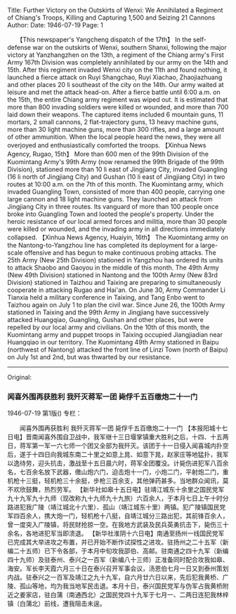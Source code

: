 Title: Further Victory on the Outskirts of Wenxi: We Annihilated a Regiment of Chiang's Troops, Killing and Capturing 1,500 and Seizing 21 Cannons
Author:
Date: 1946-07-19
Page: 1

　　【This newspaper's Yangcheng dispatch of the 17th】 In the self-defense war on the outskirts of Wenxi, southern Shanxi, following the major victory at Yanzhangzhen on the 13th, a regiment of the Chiang army's First Army 167th Division was completely annihilated by our army on the 14th and 15th. After this regiment invaded Wenxi city on the 11th and found nothing, it launched a fierce attack on Ruyi Shangchao, Ruyi Xiachao, Zhaojiazhuang and other places 20 li southeast of the city on the 14th. Our army waited at leisure and met the attack head-on. After a fierce battle until 6:00 a.m. on the 15th, the entire Chiang army regiment was wiped out. It is estimated that more than 800 invading soldiers were killed or wounded, and more than 700 laid down their weapons. The captured items included 6 mountain guns, 11 mortars, 2 small cannons, 2 flat-trajectory guns, 13 heavy machine guns, more than 30 light machine guns, more than 300 rifles, and a large amount of other ammunition. When the local people heard the news, they were all overjoyed and enthusiastically comforted the troops.
    【Xinhua News Agency, Rugao, 15th】 More than 600 men of the 99th Division of the Kuomintang Army's 99th Army (now renamed the 99th Brigade of the 99th Division), stationed more than 10 li east of Jingjiang City, invaded Guangling (16 li north of Jingjiang City) and Gushan (10 li east of Jingjiang City) in two routes at 10:00 a.m. on the 7th of this month. The Kuomintang army, which invaded Guangling Town, consisted of more than 400 people, carrying one large cannon and 18 light machine guns. They launched an attack from Jingjiang City in three routes. Its vanguard of more than 100 people once broke into Guangling Town and looted the people's property. Under the heroic resistance of our local armed forces and militia, more than 30 people were killed or wounded, and the invading army in all directions immediately collapsed.
    【Xinhua News Agency, Huaiyin, 16th】 The Kuomintang army on the Nantong-to-Yangzhou line has completed its deployment for a large-scale offensive and has begun to make continuous probing attacks. The 25th Army (New 25th Division) stationed in Yangzhou has ordered its units to attack Shaobo and Gaoyou in the middle of this month. The 49th Army (New 49th Division) stationed in Nantong and the 100th Army (New 83rd Division) stationed in Taizhou and Taixing are preparing to simultaneously cooperate in attacking Rugao and Hai'an. On June 30, Army Commander Li Tianxia held a military conference in Taixing, and Tang Enbo went to Taizhou again on July 1 to plan the civil war. Since June 26, the 100th Army stationed in Taixing and the 99th Army in Jingjiang have successively attacked Huangqiao, Guangling, Gushan and other places, but were repelled by our local army and civilians. On the 10th of this month, the Kuomintang army and puppet troops in Taixing occupied Jiangjiadian near Huangqiao in our territory. The Kuomintang 49th Army stationed in Baipu (northwest of Nantong) attacked the front line of Linzi Town (north of Baipu) on July 1st and 2nd, but was thwarted by our resistance.



<hr /> 

Original: 


### 闻喜外围再获胜利  我歼灭蒋军一团  毙俘千五百缴炮二十一门

1946-07-19
第1版()
专栏：

　　闻喜外围再获胜利
    我歼灭蒋军一团
    毙俘千五百缴炮二十一门
    【本报阳城十七日电】晋南闻喜外围自卫战中，我军继十三日堰掌镇重大胜利之后，十四、十五两日，蒋军第一军一六七师一个团又全部为我歼灭。该团于十一日侵入闻喜城内扑空后，遂于十四日向我城东南二十里之如意上晁、如意下晁，赵家庄等地猛扑，我军以逸待劳，迎头抗击，激战至十五日晨六时，蒋军全团覆没。计毙伤进犯军八百余名，七百余名放下武器，缴山炮六门，迫击炮十一门，小炮二门，平射炮二门，重机枪十三挺，轻机枪三十余挺，步枪三百余支，其他弹药甚多。当地群众闻讯，莫不欢欣鼓舞，热烈劳军。
    【新华社如皋十五日电】驻靖江城东十余里之国民党军九十九军九十九师（现改称九十九师九十九旅）六百余人，于本月七日上午十时分路进犯我广陵（靖江城北十六里）、孤山（靖江城东十里）两镇。犯广陵镇国民党军四百余人，携大炮一门，轻机枪十八挺，自靖江城分三路出犯，其前锋百余人，曾一度突入广陵镇，将民财抢掠一空。在我地方武装及民兵英勇抗击下，毙伤三十余名，各地进犯军当即溃退。
    【新华社淮阴十六日电】南通至扬州一线国民党军已完成其大举进攻之布置，并已开始不断作试探性之进攻。驻扬州之二十五军（新编二十五师）已下令各部，于本月中旬攻我邵伯、高邮。驻南通之四十九军（新编四十九师）及驻泰州、泰兴之一百军（新编八十三师）正准备同时配合攻我如皋、海安。军长李天霞六月三十日在泰兴召开军事会议，汤恩伯七月一日又到泰州策划内战。驻泰兴之一百军及靖江之九十九军，自六月廿六日以来，先后犯我黄桥、广陵、孤山等地，均为我当地军民击退。本月十日，泰兴国民党军与伪军占我黄桥附近之姜家店，驻白蒲（南通西北）之国民党四十九军于七月一、二两日连犯我林梓镇（白蒲北）前线，遭我阻击未逞。
